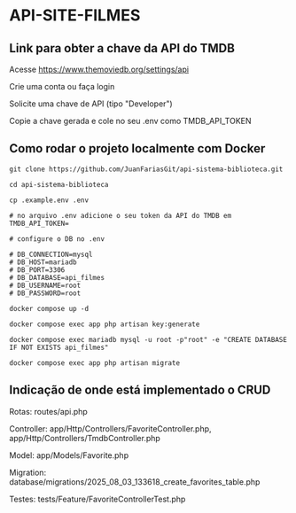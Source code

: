 # API-SITE-FILMES

## Link para obter a chave da API do TMDB

Acesse https://www.themoviedb.org/settings/api

Crie uma conta ou faça login

Solicite uma chave de API (tipo "Developer")

Copie a chave gerada e cole no seu .env como TMDB_API_TOKEN

## Como rodar o projeto localmente com Docker

```
git clone https://github.com/JuanFariasGit/api-sistema-biblioteca.git

cd api-sistema-biblioteca

cp .example.env .env 

# no arquivo .env adicione o seu token da API do TMDB em TMDB_API_TOKEN=

# configure o DB no .env

# DB_CONNECTION=mysql
# DB_HOST=mariadb
# DB_PORT=3306
# DB_DATABASE=api_filmes
# DB_USERNAME=root
# DB_PASSWORD=root

docker compose up -d

docker compose exec app php artisan key:generate

docker compose exec mariadb mysql -u root -p"root" -e "CREATE DATABASE IF NOT EXISTS api_filmes"

docker compose exec app php artisan migrate
```

## Indicação de onde está implementado o CRUD

Rotas: routes/api.php

Controller: app/Http/Controllers/FavoriteController.php, app/Http/Controllers/TmdbController.php 

Model: app/Models/Favorite.php

Migration: database/migrations/2025_08_03_133618_create_favorites_table.php

Testes: tests/Feature/FavoriteControllerTest.php
